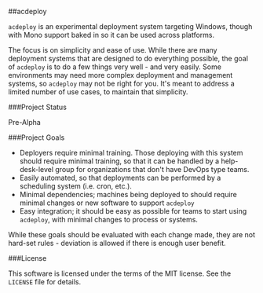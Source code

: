 ##acdeploy

`acdeploy` is an experimental deployment system targeting Windows, though with Mono support baked in so it can be used across platforms. 

The focus is on simplicity and ease of use. While there are many deployment systems that are designed to do everything possible, the goal of `acdeploy` is to do a few things very well - and very easily. Some environments may need more complex deployment and management systems, so `acdeploy` may not be right for you. It's meant to address a limited number of use cases, to maintain that simplicity.

###Project Status

Pre-Alpha

###Project Goals

 - Deployers require minimal training. Those deploying with this system should require minimal training, so that it can be handled by a help-desk-level group for organizations that don't have DevOps type teams.
 - Easily automated, so that deployments can be performed by a scheduling system (i.e. cron, etc.).
 - Minimal dependencies; machines being deployed to should require minimal changes or new software to support `acdeploy`
 - Easy integration; it should be easy as possible for teams to start using `acdeploy`, with minimal changes to process or systems.

While these goals should be evaluated with each change made, they are not hard-set rules - deviation is allowed if there is enough user benefit.

###License

This software is licensed under the terms of the MIT license. See the `LICENSE` file for details.
